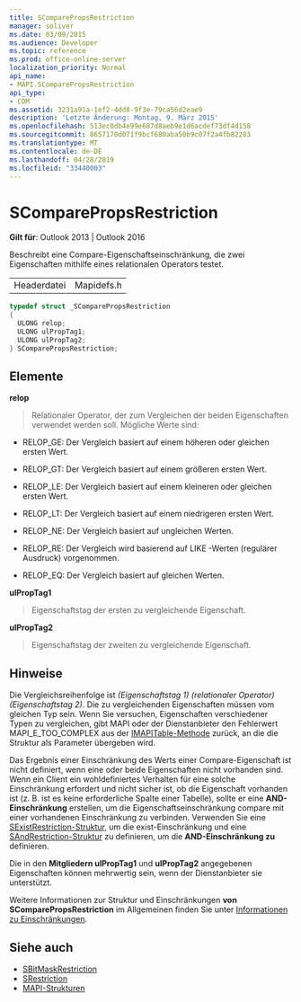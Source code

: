 ```yaml
---
title: SComparePropsRestriction
manager: soliver
ms.date: 03/09/2015
ms.audience: Developer
ms.topic: reference
ms.prod: office-online-server
localization_priority: Normal
api_name:
- MAPI.SComparePropsRestriction
api_type:
- COM
ms.assetid: 3231a91a-1ef2-4dd8-9f3e-79ca56d2eae9
description: 'Letzte Änderung: Montag, 9. März 2015'
ms.openlocfilehash: 513ec0db4e99e687d8aeb9e1d6acdef73df4d158
ms.sourcegitcommit: 8657170d071f9bcf680aba50b9c07f2a4fb82283
ms.translationtype: MT
ms.contentlocale: de-DE
ms.lasthandoff: 04/28/2019
ms.locfileid: "33440003"
---
```

# <a name="scomparepropsrestriction"></a>SComparePropsRestriction

**Gilt für**: Outlook 2013 | Outlook 2016 
  
Beschreibt eine Compare-Eigenschaftseinschränkung, die zwei Eigenschaften mithilfe eines relationalen Operators testet. 
  
|||
|:-----|:-----|
|Headerdatei  <br/> |Mapidefs.h  <br/> |
   
```cpp
typedef struct _SComparePropsRestriction
{
  ULONG relop;
  ULONG ulPropTag1;
  ULONG ulPropTag2;
} SComparePropsRestriction;

```

## <a name="members"></a>Elemente

**relop**
  
> Relationaler Operator, der zum Vergleichen der beiden Eigenschaften verwendet werden soll. Mögliche Werte sind:
    
  - RELOP_GE: Der Vergleich basiert auf einem höheren oder gleichen ersten Wert.
      
  - RELOP_GT: Der Vergleich basiert auf einem größeren ersten Wert.
      
  - RELOP_LE: Der Vergleich basiert auf einem kleineren oder gleichen ersten Wert.
      
  - RELOP_LT: Der Vergleich basiert auf einem niedrigeren ersten Wert.
      
  - RELOP_NE: Der Vergleich basiert auf ungleichen Werten.
      
  - RELOP_RE: Der Vergleich wird basierend auf LIKE -Werten (regulärer Ausdruck) vorgenommen.
      
  - RELOP_EQ: Der Vergleich basiert auf gleichen Werten.
    
**ulPropTag1**
  
> Eigenschaftstag der ersten zu vergleichende Eigenschaft. 
    
**ulPropTag2**
  
> Eigenschaftstag der zweiten zu vergleichende Eigenschaft.
    
## <a name="remarks"></a>Hinweise

Die Vergleichsreihenfolge ist  _(Eigenschaftstag 1) (relationaler Operator) (Eigenschaftstag 2)_. Die zu vergleichenden Eigenschaften müssen vom gleichen Typ sein. Wenn Sie versuchen, Eigenschaften verschiedener Typen zu vergleichen, gibt MAPI oder der Dienstanbieter den Fehlerwert MAPI_E_TOO_COMPLEX aus der [IMAPITable-Methode](imapitableiunknown.md) zurück, an die die Struktur als Parameter übergeben wird. 
  
Das Ergebnis einer Einschränkung des Werts einer Compare-Eigenschaft ist nicht definiert, wenn eine oder beide Eigenschaften nicht vorhanden sind. Wenn ein Client ein wohldefiniertes Verhalten für eine solche Einschränkung erfordert und nicht sicher ist, ob die Eigenschaft vorhanden ist (z. B. ist es keine erforderliche Spalte einer Tabelle), sollte er eine **AND-Einschränkung** erstellen, um die Eigenschaftseinschränkung compare mit einer vorhandenen Einschränkung zu verbinden. Verwenden Sie eine [SExistRestriction-Struktur,](sexistrestriction.md) um die exist-Einschränkung und eine [SAndRestriction-Struktur](sandrestriction.md) zu definieren, um die **AND-Einschränkung zu** definieren. 
  
Die in den **Mitgliedern ulPropTag1** und **ulPropTag2** angegebenen Eigenschaften können mehrwertig sein, wenn der Dienstanbieter sie unterstützt. 
  
Weitere Informationen zur Struktur und Einschränkungen **von SComparePropsRestriction** im Allgemeinen finden Sie unter [Informationen zu Einschränkungen](about-restrictions.md).
  
## <a name="see-also"></a>Siehe auch

- [SBitMaskRestriction](sbitmaskrestriction.md)
- [SRestriction](srestriction.md)
- [MAPI-Strukturen](mapi-structures.md)

